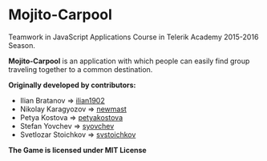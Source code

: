 # Mojito-Carpool
Teamwork in JavaScript Applications Course in Telerik Academy 2015-2016 Season.

**Mojito-Carpool** is an application with which people can easily find group traveling together to a common destination.

**Originally developed by contributors:**
* Ilian Bratanov => [ilian1902](https://github.com/ilian1902)
* Nikolay Karagyozov => [newmast](https://github.com/newmast)
* Petya Kostova => [petyakostova](https://github.com/petyakostova)
* Stefan Yovchev => [syovchev](https://github.com/syovchev)
* Svetlozar Stoichkov => [svstoichkov](https://github.com/svstoichkov)

**The Game is licensed under MIT License**